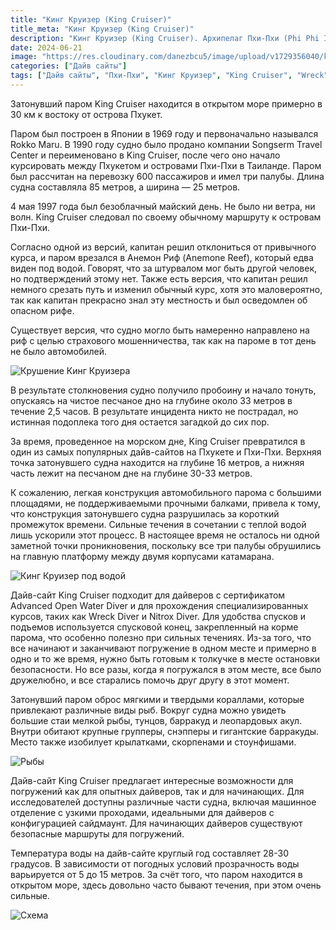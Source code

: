```yaml
---
title: "Кинг Круизер (King Cruiser)"
title_meta: "Кинг Круизер (King Cruiser)"
description: "Кинг Круизер (King Cruiser). Архипелаг Пхи-Пхи (Phi Phi Islands)"
date: 2024-06-21
image: "https://res.cloudinary.com/danezbcu5/image/upload/v1729356040/king_cruiser_preview_qsfztr.png"
categories: ["Дайв сайты"]
tags: ["Дайв сайты", "Пхи-Пхи", "Кинг Круизер", "King Cruiser", "Wreck"]
---
```

Затонувший паром King Cruiser находится в открытом море примерно в 30 км к востоку от острова Пхукет.

Паром был построен в Японии в 1969 году и первоначально назывался Rokko Maru. В 1990 году судно было продано компании Songserm Travel Center и переименовано в King Cruiser, после чего оно начало курсировать между Пхукетом и островами Пхи-Пхи в Таиланде. Паром был рассчитан на перевозку 600 пассажиров и имел три палубы. Длина судна составляла 85 метров, а ширина — 25 метров.

4 мая 1997 года был безоблачный майский день. Не было ни ветра, ни волн. King Cruiser следовал по своему обычному маршруту к островам Пхи-Пхи.

Согласно одной из версий, капитан решил отклониться от привычного курса, и паром врезался в Анемон Риф (Anemone Reef), который едва виден под водой. Говорят, что за штурвалом мог быть другой человек, но подтверждений этому нет. Также есть версия, что капитан решил немного срезать путь и изменил обычный курс, хотя это маловероятно, так как капитан прекрасно знал эту местность и был осведомлен об опасном рифе.

Существует версия, что судно могло быть намеренно направлено на риф с целью страхового мошенничества, так как на пароме в тот день не было автомобилей.

![Крушение Кинг Круизера](https://res.cloudinary.com/danezbcu5/image/upload/v1729356043/king_cruiser_1_vu1wjn.png "Крушение Кинг Круизера")

В результате столкновения судно получило пробоину и начало тонуть, опускаясь на чистое песчаное дно на глубине около 33 метров в течение 2,5 часов. В результате инцидента никто не пострадал, но истинная подоплека того дня остается загадкой до сих пор.

За время, проведенное на морском дне, King Cruiser превратился в один из самых популярных дайв-сайтов на Пхукете и Пхи-Пхи. Верхняя точка затонувшего судна находится на глубине 16 метров, а нижняя часть лежит на песчаном дне на глубине 30-33 метров.

К сожалению, легкая конструкция автомобильного парома с большими площадями, не поддерживаемыми прочными балками, привела к тому, что конструкция затонувшего судна разрушилась за короткий промежуток времени. Сильные течения в сочетании с теплой водой лишь ускорили этот процесс. В настоящее время не осталось ни одной заметной точки проникновения, поскольку все три палубы обрушились на главную платформу между двумя корпусами катамарана.

![Кинг Круизер под водой](https://res.cloudinary.com/danezbcu5/image/upload/v1729356041/king_cruiser_2_djb0z8.png "Кинг Круизер под водой")

Дайв-сайт King Cruiser подходит для дайверов с сертификатом Advanced Open Water Diver и для прохождения специализированных курсов, таких как Wreck Diver и Nitrox Diver. Для удобства спусков и подъемов используется спусковой конец, закрепленный на корме парома, что особенно полезно при сильных течениях. Из-за того, что все начинают и заканчивают погружение в одном месте и примерно в одно и то же время, нужно быть готовым к толкучке в месте остановки безопасности. Но все разы, когда я погружался в этом месте, все было дружелюбно, и все старались помочь друг другу в этот момент.

Затонувший паром оброс мягкими и твердыми кораллами, которые привлекают различные виды рыб. Вокруг судна можно увидеть большие стаи мелкой рыбы, тунцов, барракуд и леопардовых акул. Внутри обитают крупные групперы, снэпперы и гигантские барракуды. Место также изобилует крылатками, скорпенами и стоунфишами.

![Рыбы](https://res.cloudinary.com/danezbcu5/image/upload/v1729356038/king_cruiser_3_ixwbuy.png "Рыбы")

Дайв-сайт King Cruiser предлагает интересные возможности для погружений как для опытных дайверов, так и для начинающих. Для исследователей доступны различные части судна, включая машинное отделение с узкими проходами, идеальными для дайверов с конфигурацией сайдмаунт. Для начинающих дайверов существуют безопасные маршруты для погружений.

Температура воды на дайв-сайте круглый год составляет 28-30 градусов. В зависимости от погодных условий прозрачность воды варьируется от 5 до 15 метров. За счёт того, что паром находится в открытом море, здесь довольно часто бывают течения, при этом очень сильные.

![Схема](https://res.cloudinary.com/danezbcu5/image/upload/v1729356037/king_cruiser_4_xfktwl.png "Схема Кинг Круизера")

